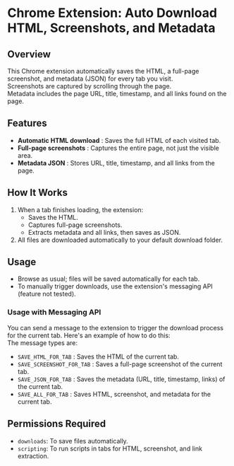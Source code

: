 # Chrome Extension: Auto Download HTML, Screenshots, and Metadata

## Overview
This Chrome extension automatically saves the HTML, a full-page screenshot, and metadata (JSON) for every tab you visit.   
Screenshots are captured by scrolling through the page.   
Metadata includes the page URL, title, timestamp, and all links found on the page.

## Features
- **Automatic HTML download** : Saves the full HTML of each visited tab.
- **Full-page screenshots** : Captures the entire page, not just the visible area.
- **Metadata JSON** : Stores URL, title, timestamp, and all links from the page.

## How It Works
1. When a tab finishes loading, the extension:
   - Saves the HTML.
   - Captures full-page screenshots.
   - Extracts metadata and all links, then saves as JSON.
2. All files are downloaded automatically to your default download folder.

## Usage
- Browse as usual; files will be saved automatically for each tab.
- To manually trigger downloads, use the extension's messaging API (feature not tested).

### Usage with Messaging API
You can send a message to the extension to trigger the download process for the current tab. Here's an example of how to do this:   
The message types are: 
- `SAVE_HTML_FOR_TAB` : Saves the HTML of the current tab.
- `SAVE_SCREENSHOT_FOR_TAB` : Saves a full-page screenshot of the current tab.
- `SAVE_JSON_FOR_TAB` : Saves the metadata (URL, title, timestamp, links) of the current tab.
- `SAVE_ALL_FOR_TAB` : Saves HTML, screenshot, and metadata for the current tab.

## Permissions Required
- `downloads`: To save files automatically.
- `scripting`: To run scripts in tabs for HTML, screenshot, and link extraction.
